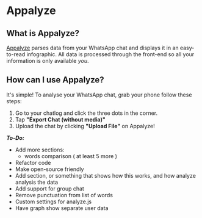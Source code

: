 # Appalyze

## What is Appalyze?
[Appalyze](http://appalyze.surge.sh/) parses data from your WhatsApp chat and displays it in an easy-to-read infographic. All data is processed through the front-end so all your information is only available *you*.


## How can I use Appalyze?
It's simple! To analyse your WhatsApp chat, grab your phone follow these steps:

1. Go to your chatlog and click the three dots in the corner.
2. Tap **"Export Chat (without media)"**
3. Upload the chat by clicking **"Upload File"** on Appalyze!

***To-Do:***
  - Add more sections:
    - words comparison ( at least 5 more )
  - Refactor code
  - Make open-source friendly
  - Add section, or something that shows how this works, and how analyze analysis the data
  - Add support for group chat
  - Remove punctuation from list of words
  - Custom settings for analyze.js
  - Have graph show separate user data
